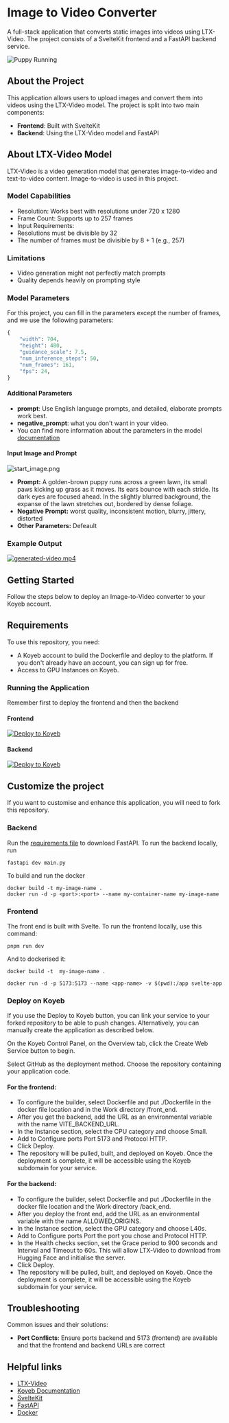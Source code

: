 # Image to Video Converter

A full-stack application that converts static images into videos using LTX-Video. The project consists of a SvelteKit frontend and a FastAPI backend service.

![Puppy Running](demos/demo.png)
## About the Project

This application allows users to upload images and convert them into videos using the LTX-Video model. The project is split into two main components:

- **Frontend**: Built with SvelteKit
- **Backend**: Using the LTX-Video model and FastAPI

## About LTX-Video Model

LTX-Video is a video generation model that generates image-to-video and text-to-video content. Image-to-video is used in this project.

### Model Capabilities
- Resolution: Works best with resolutions under 720 x 1280
- Frame Count: Supports up to 257 frames
- Input Requirements:
- Resolutions must be divisible by 32
- The number of frames must be divisible by 8 + 1 (e.g., 257)
### Limitations
- Video generation might not perfectly match prompts
- Quality depends heavily on prompting style



### Model Parameters
For this project, you can fill in the parameters except the number of frames, and we use the following parameters:

```python
{
    "width": 704,          
    "height": 480,         
    "guidance_scale": 7.5,
    "num_inference_steps": 50,  
    "num_frames": 161,
    "fps": 24,            
}
```
#### Additional Parameters
- **prompt**: Use English language prompts, and detailed, elaborate prompts work best.
- **negative_prompt**: what you don't want in your video.
- You can find more information about the parameters in the model [documentation](https://huggingface.co/docs/diffusers/main/en/api/pipelines/ltx_video#diffusers.LTXImageToVideoPipeline)


#### Input Image and Prompt
![start_image.png](demos/start_image.png)

- **Prompt:** A golden-brown puppy runs across a green lawn, its small paws kicking up grass as it moves. Its ears bounce with each stride. Its dark eyes are focused ahead. In the slightly blurred background, the expanse of the lawn stretches out, bordered by dense foliage.
- **Negative Prompt:** worst quality, inconsistent motion, blurry, jittery, distorted
- **Other Parameters:** Defeault

### Example Output
[![generated-video.mp4]((demos/start_image.png))](demos/generated-video.mp4)

## Getting Started

Follow the steps below to deploy an Image-to-Video converter to your Koyeb account.

## Requirements
To use this repository, you need:
- A Koyeb account to build the Dockerfile and deploy to the platform. If you don't already have an account, you can sign up for free.
- Access to GPU Instances on Koyeb.


### Running the Application
Remember first to deploy the frontend and then the backend 

#### Frontend
[![Deploy to Koyeb](https://www.koyeb.com/static/images/deploy/button.svg)](https://app.koyeb.com/deploy?name=image-to-video-frontend&repository=minettebrink%2Fimage-to-video&branch=main&workdir=front_end&builder=dockerfile&dockerfile=.%2FDockerfile&instance_type=small&regions=par&env%5BVITE_BACKEND_URL%5D=https%3A%2F%2Fhelpful-cloe-challenge-0065b024.koyeb.app&ports=5173%3Bhttp%3B%2F&hc_protocol%5B5173%5D=tcp&hc_grace_period%5B5173%5D=5&hc_interval%5B5173%5D=30&hc_restart_limit%5B5173%5D=3&hc_timeout%5B5173%5D=5&hc_path%5B5173%5D=%2F&hc_method%5B5173%5D=get)

#### Backend
[![Deploy to Koyeb](https://www.koyeb.com/static/images/deploy/button.svg)](https://app.koyeb.com/deploy?name=image-to-video-backend&repository=minettebrink%2Fimage-to-video&branch=main&workdir=%2Fback_end&builder=dockerfile&dockerfile=.%2FDockerfile&instance_type=gpu-nvidia-l40s&regions=eu&instances_min=0&autoscaling_sleep_idle_delay=300&env%5BALLOWED_ORIGINS%5D=https%3A%2F%2Fmale-othilia-challenge-af621831.koyeb.app&hc_grace_period%5B8000%5D=900&hc_interval%5B8000%5D=60&hc_timeout%5B8000%5D=60)

## Customize the project
If you want to customise and enhance this application, you will need to fork this repository.

### Backend
Run the [requirements file](back_end/requirements.txt) to download FastAPI. To run the backend locally, run 
```
fastapi dev main.py
```
To build and run the docker 
````
docker build -t my-image-name .
docker run -d -p <port>:<port> --name my-container-name my-image-name
````
### Frontend
The front end is built with Svelte. To run the frontend locally, use this command:
```
pnpm run dev
```
And to dockerised it:
```
docker build -t  my-image-name .
```
```
docker run -d -p 5173:5173 --name <app-name> -v $(pwd):/app svelte-app
```

### Deploy on Koyeb
If you use the Deploy to Koyeb button, you can link your service to your forked repository to be able to push changes. Alternatively, you can manually create the application as described below.

On the Koyeb Control Panel, on the Overview tab, click the Create Web Service button to begin.

Select GitHub as the deployment method.
Choose the repository containing your application code.

#### For the frontend: 
- To configure the builder, select Dockerfile and put ./Dockerfile in the docker file location and in the Work directory /front_end.
- After you get the backend, add the URL as an environmental variable with the name VITE_BACKEND_URL.
- In the Instance section, select the CPU category and choose Small.
- Add to Configure ports Port 5173 and Protocol HTTP.
- Click Deploy.
- The repository will be pulled, built, and deployed on Koyeb. Once the deployment is complete, it will be accessible using the Koyeb subdomain for your service.

#### For the backend: 
- To configure the builder, select Dockerfile and put ./Dockerfile in the docker file location and the Work directory /back_end.
- After you deploy the front end, add the URL as an environmental variable with the name ALLOWED_ORIGINS.
- In the Instance section, select the GPU category and choose L40s.
- Add to Configure ports Port the port you chose and Protocol HTTP.
- In the Health checks section, set the Grace period to 900 seconds and Interval and Timeout to 60s. This will allow LTX-Video to download from Hugging Face and initialise the server.
- Click Deploy.
- The repository will be pulled, built, and deployed on Koyeb. Once the deployment is complete, it will be accessible using the Koyeb subdomain for your service.

 



## Troubleshooting

Common issues and their solutions: 
* **Port Conflicts**: Ensure ports backend and 5173 (frontend) are available and that the frontend and backend URLs are correct



## Helpful links
* [LTX-Video](https://huggingface.co/Lightricks/LTX-Video)
* [Koyeb Documentation](https://www.koyeb.com/docs)
* [SvelteKit](https://kit.svelte.dev/)
* [FastAPI](https://fastapi.tiangolo.com/)
* [Docker](https://www.docker.com/)